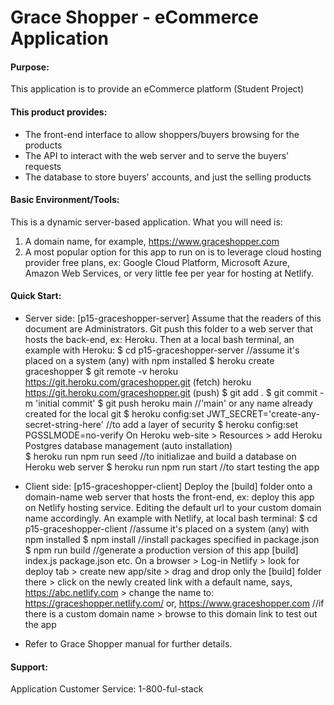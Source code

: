 # Grace Shopper - eCommerce Application


#### Purpose:

This application is to provide an eCommerce platform (Student Project) 


#### This product provides:

- The front-end interface to allow shoppers/buyers browsing for the products
- The API to interact with the web server and to serve the buyers' requests
- The database to store buyers' accounts, and just the selling products 


#### Basic Environment/Tools:

This is a dynamic server-based application. What you will need is:

1. A domain name, for example, https://www.graceshopper.com
2. A most popular option for this app to run on is to leverage cloud hosting provider free plans, ex: Google Cloud Platform, Microsoft Azure, Amazon Web Services, or very little fee per year for hosting at Netlify. 


#### Quick Start:

- Server side: [p15-graceshopper-server] 
Assume that the readers of this document are Administrators. Git push this folder to a web server that hosts the back-end, ex: Heroku. Then at a local bash terminal, an example with Heroku: 
    $ cd p15-graceshopper-server  //assume it's placed on a system (any) with npm installed
    $ heroku create graceshopper
    $ git remote -v 
      heroku	https://git.heroku.com/graceshopper.git (fetch)
      heroku	https://git.heroku.com/graceshopper.git (push)
    $ git add . 
    $ git commit -m 'initial commit' 
    $ git push heroku main        //'main' or any name already created for the local git
    $ heroku config:set JWT_SECRET='create-any-secret-string-here'  //to add a layer of security
    $ heroku config:set PGSSLMODE=no-verify
    On Heroku web-site > Resources > add Heroku Postgres database management (auto installation)  
    $ heroku run npm run seed     //to initializae and build a database on Heroku web server 
    $ heroku run npm run start    //to start testing the app 
                                  
- Client side: [p15-graceshopper-client]
Deploy the [build] folder onto a domain-name web server that hosts the front-end, ex: deploy this app on Netlify hosting service. Editing the default url to your custom domain name accordingly. An example with Netlify, at local bash terminal: 
    $ cd p15-graceshopper-client  //assume it's placed on a system (any) with npm installed 
    $ npm install                 //install packages specified in package.json
    $ npm run build               //generate a production version of this app
    [build] 
    index.js 
    package.json
    etc. 
    On a browser > Log-in Netlify > look for deploy tab > create new app/site > 
      drag and drop only the [build] folder there 
      > click on the newly created link with a default name, says, https://abc.netlify.com
      > change the name to: https://graceshopper.netlify.com/ 
        or, https://www.graceshopper.com      //if there is a custom domain name 
      > browse to this domain link to test out the app 

- Refer to Grace Shopper manual for further details. 


#### Support:

Application Customer Service: 1-800-ful-stack

